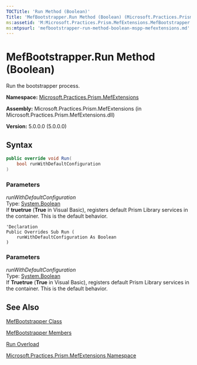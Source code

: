 ```yaml
---
TOCTitle: 'Run Method (Boolean)'
Title: 'MefBootstrapper.Run Method (Boolean) (Microsoft.Practices.Prism.MefExtensions)'
ms:assetid: 'M:Microsoft.Practices.Prism.MefExtensions.MefBootstrapper.Run(System.Boolean)'
ms:mtpsurl: 'mefbootstrapper-run-method-boolean-mspp-mefextensions.md'
---
```


# MefBootstrapper.Run Method (Boolean)

Run the bootstrapper process.

**Namespace:** [Microsoft.Practices.Prism.MefExtensions](/patterns-practices/reference/mspp-mefextensions-namespace)

**Assembly:** Microsoft.Practices.Prism.MefExtensions (in Microsoft.Practices.Prism.MefExtensions.dll)

**Version:** 5.0.0.0 (5.0.0.0)

## Syntax

```C#
public override void Run(
	bool runWithDefaultConfiguration
)
```
### Parameters

*runWithDefaultConfiguration*    
Type: [System.Boolean](http://msdn.microsoft.com/en-us/library/a28wyd50)  
If **truetrue** (**True** in Visual Basic), registers default Prism Library services in the container. This is the default behavior.


```VB
'Declaration
Public Overrides Sub Run ( 
	runWithDefaultConfiguration As Boolean
)
```

### Parameters

*runWithDefaultConfiguration*    
Type: [System.Boolean](http://msdn.microsoft.com/en-us/library/a28wyd50)  
If **Truetrue** (**True** in Visual Basic), registers default Prism Library services in the container. This is the default behavior.

## See Also

[MefBootstrapper Class](/patterns-practices/reference/mefbootstrapper-class-mspp-mefextensions)

[MefBootstrapper Members](/patterns-practices/reference/mefbootstrapper-members-mspp-mefextensions)

[Run Overload](/patterns-practices/reference/mefbootstrapper-run-method-mspp-mefextensions)

[Microsoft.Practices.Prism.MefExtensions Namespace](/patterns-practices/reference/mspp-mefextensions-namespace)
